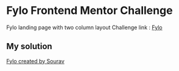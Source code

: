 # Fylo Frontend Mentor Challenge

Fylo landing page with two column layout 
Challenge link : [Fylo](https://www.frontendmentor.io/challenges/fylo-landing-page-with-two-column-layout-5ca5ef041e82137ec91a50f5)

## My solution

[Fylo created by Sourav](https://sourav98.github.io/fylo/)
